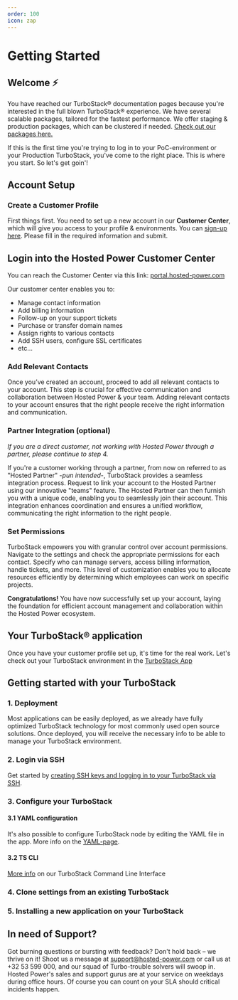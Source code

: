 ```yaml
---
order: 100
icon: zap
---
```


# Getting Started 

## Welcome :zap:

You have reached our TurboStack® documentation pages because you're interested in the full blown TurboStack® experience.
We have several scalable packages, tailored for the fastest performance. We offer staging & production packages, which can be clustered if needed. [Check out our packages here.](https://www.hosted-power.com/en/turbostack#our-packages)

If this is the first time you're trying to log in to your PoC-environment or your Production TurboStack, you've come to the right place. This is where you start. So let's get goin'!

## Account Setup

### Create a Customer Profile
First things first. You need to set up a new account in our **Customer Center**, which will give you access to your profile & environments. You can [sign-up here](https://portal.hosted-power.com/signup/).
Please fill in the required information and submit.

## Login into the Hosted Power Customer Center
You can reach the Customer Center via this link: [portal.hosted-power.com](https://portal.hosted-power.com/)
 
Our customer center enables you to:
* Manage contact information
* Add billing information
* Follow-up on your support tickets
* Purchase or transfer domain names
* Assign rights to various contacts
* Add SSH users, configure SSL certificates
* etc...

### Add Relevant Contacts
Once you’ve created an account, proceed to add all relevant contacts to your account. This step is crucial for effective communication and collaboration between Hosted Power & your team. Adding relevant contacts to your account ensures that the right people receive the right information and communication.

### Partner Integration (optional)
*If you are a direct customer, not working with Hosted Power through a partner, please continue to step 4.*

If you're a customer working through a partner, from now on referred to as "Hosted Partner" -*pun intended*-, TurboStack provides a seamless integration process. Request to link your account to the Hosted Partner using our innovative "teams" feature. The Hosted Partner can then furnish you with a unique code, enabling you to seamlessly join their account. This integration enhances coordination and ensures a unified workflow, communicating the right information to the right people.

### Set Permissions

TurboStack empowers you with granular control over account permissions. Navigate to the settings and check the appropriate permissions for each contact. Specify who can manage servers, access billing information, handle tickets, and more. This level of customization enables you to allocate resources efficiently by determining which employees can work on specific projects.

**Congratulations!** You have now successfully set up your account, laying the foundation for efficient account management and collaboration within the Hosted Power ecosystem.

## Your TurboStack® application
Once you have your customer profile set up, it's time for the real work.
Let's check out your TurboStack environment in the [TurboStack App](turbostack-app/basic_install/)

## Getting started with your TurboStack

### 1. Deployment
Most applications can be easily deployed, as we already have fully optimized TurboStack technology for most commonly used open source solutions. Once deployed, you will receive the necessary info to be able to manage your TurboStack environment.

### 2. Login via SSH

Get started by [creating SSH keys and logging in to your TurboStack via SSH](turbostack_configuration/SSH.md).

### 3. Configure your TurboStack

#### 3.1 YAML configuration
It's also possible to configure TurboStack node by editing the YAML file in the app. More info on the [YAML-page](turbostack_configuration/.YAMLmd). 

#### 3.2 TS CLI
[More info](turbostack_configuration/ts_cli.md) on our TurboStack Command Line Interface

### 4. Clone settings from an existing TurboStack

### 5. Installing a new application on your TurboStack

## In need of Support?

Got burning questions or bursting with feedback? Don't hold back – we thrive on it! Shoot us a message at [support@hosted-power.com](mailto:support@hosted-power.com) or call us at +32 53 599 000, and our squad of Turbo-trouble solvers will swoop in. Hosted Power's sales and support gurus are at your service on weekdays during office hours. Of course you can count on your SLA should critical incidents happen.

